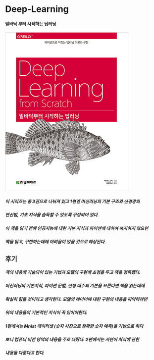 # Deep-Learning


#### 밑바닥 부터 시작하는 딥러닝

<img src="밑바닥 부터 시작하는 딥러닝1 - 책 구현/img/B8475831198_l.jpg">

##### 이 시리즈는 총 3권으로 나눠져 있고 1편엔 머신러닝의 기본 구조와 신경망의 
##### 연산법, 기초 지식을 습득할 수 있도록 구성되어 있다.

##### 이 책을 읽기 전에 인공지능에 대한 기본 지식과 파이썬에 대하여 숙지하지 않으면
##### 책을 읽고, 구현하는데에 어려움이 있을 것으로 예상된다.


## 후기

##### 책의 내용에 기술되어 있는 기법과 모델의 구현에 초점을 두고 책을 정독했다.
##### 머신러닝의 기본지식, 파이썬 문법, 선형 대수의 기본을 모른다면 책을 읽는데에
##### 확실히 힘들 것이라고 생각한다. 모델의 레이어에 대한 구현의 내용을 파악하려면
##### 위의 내용들의 기본적인 지식이 꼭 있어야한다.

##### 1편에서는 Mnist 데이터셋 (숫자 사진으로 정확한 숫자 예측)을 기반으로 하다
##### 보니 컴퓨터 비전 영역의 내용을 주로 다뤘다. 2편에서는 자연어 처리에 관한
##### 내용을 다룬다고 한다.

